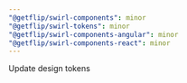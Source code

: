 ```yaml
---
"@getflip/swirl-components": minor
"@getflip/swirl-tokens": minor
"@getflip/swirl-components-angular": minor
"@getflip/swirl-components-react": minor
---
```


Update design tokens
